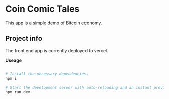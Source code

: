 # Coin Comic Tales

This app is a simple demo of Bitcoin economy. 

## Project info

The front end app is currently deployed to vercel. 

**Useage**

```sh

# Install the necessary dependencies.
npm i

# Start the development server with auto-reloading and an instant preview.
npm run dev
```

